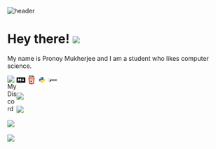 ![header](https://raw.githubusercontent.com/pronoymukherjeewritescode/pronoymukherjeewritescode/gh-pages/readme_header.png)
# Hey there! <img src="https://raw.githubusercontent.com/MartinHeinz/MartinHeinz/master/wave.gif" width="30px">
 
My name is Pronoy Mukherjee and I am a student who likes computer science.
 
<a href="https://discord.gg/yrj2kpnsU2">
<img align="left" alt="My Discord" width="21px" src="https://raw.githubusercontent.com/anuraghazra/anuraghazra/master/assets/discord-round.svg" />
</a>
 
 
 
<code><img height="20" src="https://raw.githubusercontent.com/github/explore/80688e429a7d4ef2fca1e82350fe8e3517d3494d/topics/markdown/markdown.png"></code>
<code><img height="20" src="https://raw.githubusercontent.com/github/explore/80688e429a7d4ef2fca1e82350fe8e3517d3494d/topics/html/html.png"></code>
<code><img height="20" src="https://raw.githubusercontent.com/github/explore/80688e429a7d4ef2fca1e82350fe8e3517d3494d/topics/python/python.png"></code>
<code><img height="20" src="https://raw.githubusercontent.com/github/explore/80688e429a7d4ef2fca1e82350fe8e3517d3494d/topics/bash/bash.png"></code>
 
 
<img align="center" src="https://github-readme-stats.vercel.app/api/top-langs/?username=pronoymukherjeewritescode&langs_count=&layout=compact&theme=tokyonight"/>
 
[![](https://github-readme-stats.vercel.app/api?username=pronoymukherjeewritescode&show_icons=true&theme=tokyonight)](https://github.com/pronoymukherjeewritescode/pronoymukherjeewritescode)
 
[![](https://github-readme-stats.vercel.app/api/pin/?username=pronoymukherjeewritescode&repo=hello-github&theme=tokyonight) ](https://github.com/pronoymukherjeewritescode/hello-github) 
 
[ ![](https://github-readme-stats.vercel.app/api/pin/?username=pronoymukherjeewritescode&repo=scrumptious-webpage&theme=tokyonight)](https://github.com/pronoymukherjeewritescode/scrumptious-webpage)
 